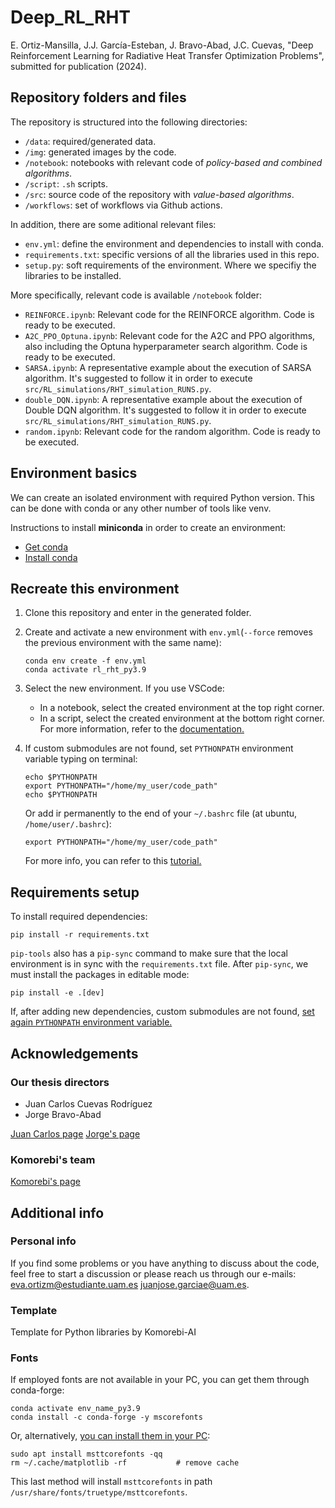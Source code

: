 # Deep_RL_RHT

E. Ortiz-Mansilla, J.J. García-Esteban, J. Bravo-Abad, J.C. Cuevas, "Deep Reinforcement Learning for Radiative Heat Transfer Optimization Problems", submitted for publication (2024).

## Repository folders and files

The repository is structured into the following directories:

- `/data`: required/generated data.
- `/img`: generated images by the code.
- `/notebook`: notebooks with relevant code of *policy-based and combined algorithms*.
- `/script`: `.sh` scripts.
- `/src`: source code of the repository with *value-based algorithms*.
- `/workflows`: set of workflows via Github actions.

In addition, there are some aditional relevant files:

- `env.yml`: define the environment and dependencies to install with conda.
- `requirements.txt`: specific versions of all the libraries used in this repo.
- `setup.py`: soft requirements of the environment. Where we specifiy the libraries to be installed.

More specifically, relevant code is available `/notebook` folder:

- `REINFORCE.ipynb`: Relevant code for the REINFORCE algorithm. Code is ready to be executed.
- `A2C_PPO_Optuna.ipynb`: Relevant code for the A2C and PPO algorithms, also including the Optuna hyperparameter search algorithm. Code is ready to be executed.
- `SARSA.ipynb`: A representative example about the execution of SARSA algorithm. It's suggested to follow it in order to execute `src/RL_simulations/RHT_simulation_RUNS.py`.
- `double_DQN.ipynb`: A representative example about the execution of Double DQN algorithm. It's suggested to follow it in order to execute `src/RL_simulations/RHT_simulation_RUNS.py`.
- `random.ipynb`: Relevant code for the random algorithm. Code is ready to be executed.

## Environment basics

We can create an isolated environment with required Python version. This can be done with conda or any other number of tools like venv.

Instructions to install **miniconda** in order to create an environment:

- [Get conda](https://docs.conda.io/en/latest/miniconda.html)
- [Install conda](https://engineeringfordatascience.com/posts/install_miniconda_from_the_command_line/)

## Recreate this environment

1. Clone this repository and enter in the generated folder.

2. Create and activate a new environment with `env.yml`(`--force` removes the previous environment with the same name):

   ```{bash}
   conda env create -f env.yml
   conda activate rl_rht_py3.9
   ```

3. Select the new environment. If you use VSCode:
    - In a notebook, select the created environment at the top right corner.
    - In a script, select the created environment at the bottom right corner.
    For more information, refer to the [documentation.](https://code.visualstudio.com/docs/python/environments#_work-with-python-interpreters)

4. If custom submodules are not found, set `PYTHONPATH` environment variable typing on terminal:

    ```{bash}
    echo $PYTHONPATH
    export PYTHONPATH="/home/my_user/code_path"
    echo $PYTHONPATH
    ```

    Or add ir permanently to the end of your `~/.bashrc` file (at ubuntu, `/home/user/.bashrc`):

    ```{bash}
    export PYTHONPATH="/home/my_user/code_path"
    ```

    For more info, you can refer to this [tutorial.](https://www.simplilearn.com/tutorials/python-tutorial/python-path)

## Requirements setup

To install required dependencies:

```{bash}
pip install -r requirements.txt
```

`pip-tools` also has a `pip-sync` command to make sure that the local environment is in sync with the `requirements.txt` file.
After `pip-sync`, we must install the packages in editable mode:

```{bash}
pip install -e .[dev]
```

If, after adding new dependencies, custom submodules are not found, [set again `PYTHONPATH` environment variable.](#recreate-this-environment)

## Acknowledgements

### Our thesis directors

- Juan Carlos Cuevas Rodríguez
- Jorge Bravo-Abad

[Juan Carlos page](http://webs.ftmc.uam.es/juancarlos.cuevas/)
[Jorge's page](http://webs.ftmc.uam.es/jorge.bravo/team.html)

### Komorebi's team

[Komorebi's page](https://komorebi.ai/es/)

## Additional info

### Personal info

If you find some problems or you have anything to discuss about the code, feel free to start a discussion or please reach us through our e-mails: <eva.ortizm@estudiante.uam.es> <juanjose.garciae@uam.es>.

### Template

Template for Python libraries by Komorebi-AI

### Fonts

If employed fonts are not available in your PC, you can get them through conda-forge:

```{bash}
conda activate env_name_py3.9 
conda install -c conda-forge -y mscorefonts
```

Or, alternatively, [you can install them in your PC](https://stackoverflow.com/questions/42097053/matplotlib-cannot-find-basic-fonts/49884009#49884009):

```{bash}
sudo apt install msttcorefonts -qq
rm ~/.cache/matplotlib -rf           # remove cache
```

This last method will install `msttcorefonts` in path `/usr/share/fonts/truetype/msttcorefonts`.
